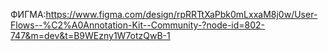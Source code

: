 ФИГМА:https://www.figma.com/design/rpRRTtXaPbk0mLxxaM8j0w/User-Flows--%C2%A0Annotation-Kit--Community-?node-id=802-747&m=dev&t=B9WEzny1W7otzQwB-1
